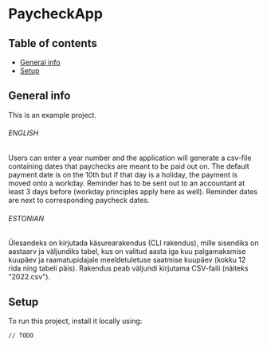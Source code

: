 # PaycheckApp

## Table of contents
* [General info](#general-info)
* [Setup](#setup)

## General info
This is an example project.

###### ENGLISH

Users can enter a year number and the application will generate a csv-file containing dates that paychecks are meant
to be paid out on. The default payment date is on the 10th but if that day is a holiday, the payment is moved
onto a workday. Reminder has to be sent out to an accountant at least 3 days before (workday principles
apply here as well). Reminder dates are next to corresponding paycheck dates.

###### ESTONIAN

Ülesandeks on kirjutada käsurearakendus (CLI rakendus), mille sisendiks on aastaarv ja väljundiks tabel,
kus on valitud aasta iga kuu palgamaksmise kuupäev ja raamatupidajale meeldetuletuse saatmise kuupäev
(kokku 12 rida ning tabeli päis). Rakendus peab väljundi kirjutama CSV-faili (näiteks "2022.csv").
## Setup
To run this project, install it locally using:

```
// TODO
```
